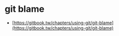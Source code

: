 # git blame

* [https://gitbook.tw/chapters/using-git/git-blame](https://gitbook.tw/chapters/using-git/git-blame)
